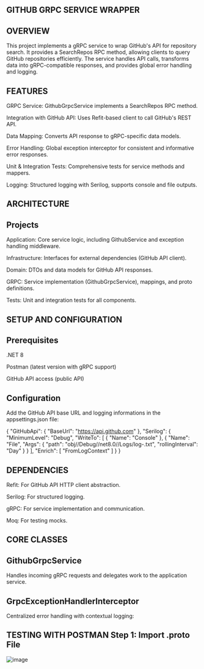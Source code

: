 GITHUB GRPC SERVICE WRAPPER
-
OVERVIEW
- 
This project implements a gRPC service to wrap GitHub's API for repository search. It provides a SearchRepos RPC method, allowing clients to query GitHub repositories efficiently. The service handles API calls, transforms data into gRPC-compatible responses, and provides global error handling and logging.

FEATURES
- 
GRPC Service: GithubGrpcService implements a SearchRepos RPC method.

Integration with GitHub API: Uses Refit-based client to call GitHub's REST API.

Data Mapping: Converts API response to gRPC-specific data models.

Error Handling: Global exception interceptor for consistent and informative error responses.

Unit & Integration Tests: Comprehensive tests for service methods and mappers.

Logging: Structured logging with Serilog, supports console and file outputs.

ARCHITECTURE
-
Projects
-
Application: Core service logic, including GithubService and exception handling middleware.

Infrastructure: Interfaces for external dependencies (GitHub API client).

Domain: DTOs and data models for GitHub API responses.

GRPC: Service implementation (GithubGrpcService), mappings, and proto definitions.

Tests: Unit and integration tests for all components.

SETUP AND CONFIGURATION
-
Prerequisites
-
.NET 8

Postman (latest version with gRPC support)

GitHub API access (public API)

Configuration
-
Add the GitHub API base URL and logging informations in the appsettings.json file:

{
  "GitHubApi": {
    "BaseUrl": "https://api.github.com"
  },
  "Serilog": {
    "MinimumLevel": "Debug",
    "WriteTo": [
      { "Name": "Console" },
      {
        "Name": "File",
        "Args": {
          "path": "obj//Debug//net8.0//Logs/log-.txt",
          "rollingInterval": "Day"
        }
      }
    ],
    "Enrich": [ "FromLogContext" ]
  }
}

DEPENDENCIES
- 
Refit: For GitHub API HTTP client abstraction.

Serilog: For structured logging.

gRPC: For service implementation and communication.

Moq: For testing mocks.

CORE CLASSES
-
GithubGrpcService
-
Handles incoming gRPC requests and delegates work to the application service.

GrpcExceptionHandlerInterceptor
-
Centralized error handling with contextual logging:

TESTING WITH POSTMAN
Step 1: Import .proto File
-
![image](https://github.com/user-attachments/assets/a7c83f5c-db58-4b0b-9d6c-cec9ae2c76fe)





